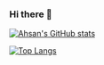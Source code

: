 ### Hi there 👋

<!--
**ahsan131-hub/ahsan131-hub** is a ✨ _special_ ✨ repository because its `README.md` (this file) appears on your GitHub profile.

Here are some ideas to get you started:

- 🔭 I’m currently working on MERN
- 🌱 I’m currently learning NodeJs,React/Redux and Blockchain
- 👯 I’m looking to collaborate on web3
- 🤔 I’m looking for help with blockchain
- 📫 How to reach me: [![Twitter][1.2]][1], or on [![LinkedIn][3.2]][3].
- 😄 Pronouns: ...
- ⚡ Fun fact: ...
-->

[![Ahsan's GitHub stats](https://github-readme-stats.vercel.app/api?username=ahsan131-hub)](https://github.com/ahsan131-hub/github-readme-stats)

[![Top Langs](https://github-readme-stats.vercel.app/api/top-langs/?username=ahsan131-hub&layout=compact)](https://github.com/ahsan131-hub/github-readme-stats)






<!-- Icons -->

[1.2]: http://i.imgur.com/wWzX9uB.png (twitter icon without padding)
[2.2]: https://raw.githubusercontent.com/MartinHeinz/MartinHeinz/master/linkedin-3-16.png (LinkedIn icon without padding)

<!-- Links to your social media accounts -->

[1]: https://twitter.com/Ahsan03962509
[2]: https://www.linkedin.com/in/muhammad-ahsan-902ab01b2/
